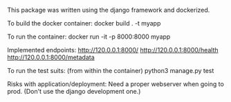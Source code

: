 This package was written using the django framework and dockerized.

To build the docker container:
docker build . -t myapp

To run the container:
docker run -it -p 8000:8000 myapp

Implemented endpoints:
http://120.0.0.1:8000/
http://120.0.0.1:8000/health
http://120.0.0.1:8000/metadata

To run the test suits:
(from within the container)
python3 manage.py test



Risks with application/deployment:
Need a proper webserver when going to prod. (Don't use the django development one.)
